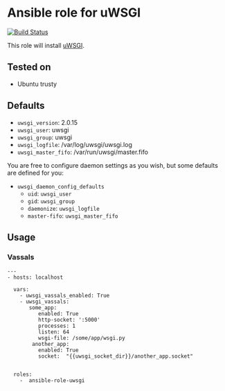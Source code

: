 # Ansible role for uWSGI

[![Build Status](https://travis-ci.org/torian/ansible-role-uwsgi.svg)](https://travis-ci.org/torian/ansible-role-uwsgi)

This role will install [uWSGI](https://uwsgi-docs.readthedocs.org/en/latest/).

## Tested on

  * Ubuntu trusty

## Defaults

  * `uwsgi_version`: 2.0.15
  * `uwsgi_user`: uwsgi
  * `uwsgi_group`: uwsgi
  * `uwsgi_logfile`: /var/log/uwsgi/uwsgi.log
  * `uwsgi_master_fifo`: /var/run/uwsgi/master.fifo

You are free to configure daemon settings as you wish, but some
defaults are defined for you:

  * `uwsgi_daemon_config_defaults`
    * `uid`: `uwsgi_user`
    * `gid`: `uwsgi_group`
    * `daemonize`: `uwsgi_logfile`
    * `master-fifo`: `uwsgi_master_fifo`

## Usage

### Vassals

```
---
- hosts: localhost

  vars:
    - uwsgi_vassals_enabled: True
    - uwsgi_vassals:
       some_app:
          enabled: True
          http-socket: ':5000'
          processes: 1
          listen: 64
          wsgi-file: /some/app/wsgi.py
        another_app:
          enabled: True
          socket:  "{{uwsgi_socket_dir}}/another_app.socket"
          
        
  roles:
    -  ansible-role-uwsgi

```

